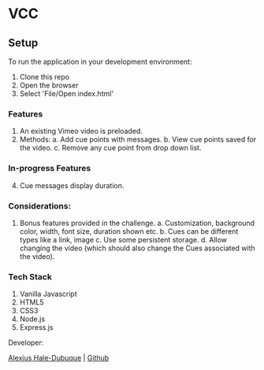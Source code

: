 # VCC

## Setup
To run the application in your development environment:

1. Clone this repo
2. Open the browser
3. Select 'File/Open index.html'

### Features

1. An existing Vimeo video is preloaded.
2. Methods: 
	a. Add cue points with messages.
	b. View cue points saved for the video.
	c. Remove any cue point from drop down list.

### In-progress Features

4. Cue messages display duration.

### Considerations:

1. Bonus features provided in the challenge.
	a. Customization, background color, width, font size, duration shown etc.
	b. Cues can be different types like a link, image
	c. Use some persistent storage.
	d. Allow changing the video (which should also change the Cues associated with the video).

### Tech Stack

1. Vanilla Javascript
2. HTML5
3. CSS3
3. Node.js
4. Express.js

Developer: 

[Alexius Hale-Dubuque](https://www.linkedin.com/in/alexiushaledubuque) | [Github](https://github.com/alexiushaledubuque)